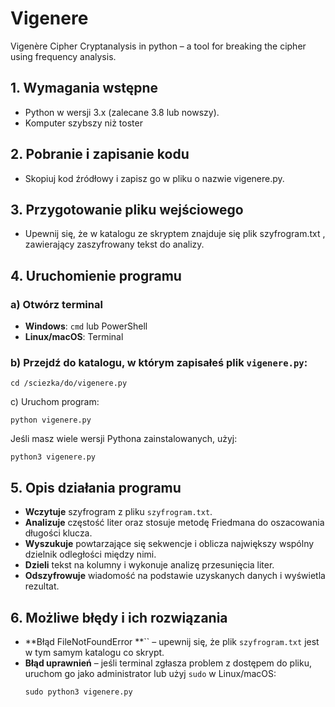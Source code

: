 # Vigenere
Vigenère Cipher Cryptanalysis in python – a tool for breaking the cipher using frequency analysis.
## 1. Wymagania wstępne

- Python w wersji 3.x (zalecane 3.8 lub nowszy).
- Komputer szybszy niż toster

## 2. Pobranie i zapisanie kodu

- Skopiuj kod źródłowy i zapisz go w pliku o nazwie vigenere.py.

## 3. Przygotowanie pliku wejściowego

- Upewnij się, że w katalogu ze skryptem znajduje się plik szyfrogram.txt , zawierający zaszyfrowany tekst do analizy.

## 4. Uruchomienie programu

### a) Otwórz terminal

- **Windows**: `cmd` lub PowerShell
- **Linux/macOS**: Terminal

### b) Przejdź do katalogu, w którym zapisałeś plik `vigenere.py`:

```
cd /sciezka/do/vigenere.py
```

 c) Uruchom program:

```
python vigenere.py
```

Jeśli masz wiele wersji Pythona zainstalowanych, użyj:

```
python3 vigenere.py
```

## 5. Opis działania programu

- **Wczytuje** szyfrogram z pliku `szyfrogram.txt`.
- **Analizuje** częstość liter oraz stosuje metodę Friedmana do oszacowania długości klucza.
- **Wyszukuje** powtarzające się sekwencje i oblicza największy wspólny dzielnik odległości między nimi.
- **Dzieli** tekst na kolumny i wykonuje analizę przesunięcia liter.
- **Odszyfrowuje** wiadomość na podstawie uzyskanych danych i wyświetla rezultat.

## 6. Możliwe błędy i ich rozwiązania

- \*\*Błąd FileNotFoundError \*\*\`\` – upewnij się, że plik `szyfrogram.txt` jest w tym samym katalogu co skrypt.
- **Błąd uprawnień** – jeśli terminal zgłasza problem z dostępem do pliku, uruchom go jako administrator lub użyj `sudo` w Linux/macOS:
  ```
  sudo python3 vigenere.py
  ```

